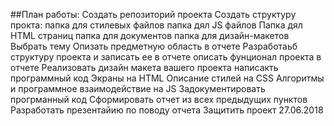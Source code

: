 ##План работы:
Создать репозиторий проекта
Создать структуру прокта:
папка для стилевых файлов
папка дял JS файлов
Папка дял HTML страниц
папка для документов
папка для дизайн-макетов
Выбрать тему
Опизать предметную область в отчете
Разработаьб структуру проекта и записать ее в отчете
описать фунционал проекта в отчете
Реализовать дизайн макета вашего проекта
написакть программный код
Экраны на HTML
Описание стилей на CSS
Алгоритмы и программное взаимодействие на JS
Задокументировать прогрманный код
Сформировать отчет из всех предыдущих пунктов
Разработать презентайию по поводу отчета
Защитить проект 27.06.2018
